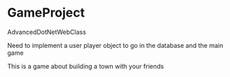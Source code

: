 # GameProject
AdvancedDotNetWebClass

Need to implement a user player object to go in the database and the main game

This is a game about building a town with your friends
